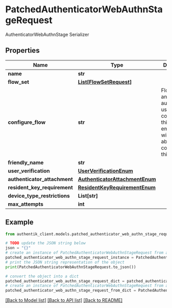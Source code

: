 # PatchedAuthenticatorWebAuthnStageRequest

AuthenticatorWebAuthnStage Serializer

## Properties

Name | Type | Description | Notes
------------ | ------------- | ------------- | -------------
**name** | **str** |  | [optional] 
**flow_set** | [**List[FlowSetRequest]**](FlowSetRequest.md) |  | [optional] 
**configure_flow** | **str** | Flow used by an authenticated user to configure this Stage. If empty, user will not be able to configure this stage. | [optional] 
**friendly_name** | **str** |  | [optional] 
**user_verification** | [**UserVerificationEnum**](UserVerificationEnum.md) |  | [optional] 
**authenticator_attachment** | [**AuthenticatorAttachmentEnum**](AuthenticatorAttachmentEnum.md) |  | [optional] 
**resident_key_requirement** | [**ResidentKeyRequirementEnum**](ResidentKeyRequirementEnum.md) |  | [optional] 
**device_type_restrictions** | **List[str]** |  | [optional] 
**max_attempts** | **int** |  | [optional] 

## Example

```python
from authentik_client.models.patched_authenticator_web_authn_stage_request import PatchedAuthenticatorWebAuthnStageRequest

# TODO update the JSON string below
json = "{}"
# create an instance of PatchedAuthenticatorWebAuthnStageRequest from a JSON string
patched_authenticator_web_authn_stage_request_instance = PatchedAuthenticatorWebAuthnStageRequest.from_json(json)
# print the JSON string representation of the object
print(PatchedAuthenticatorWebAuthnStageRequest.to_json())

# convert the object into a dict
patched_authenticator_web_authn_stage_request_dict = patched_authenticator_web_authn_stage_request_instance.to_dict()
# create an instance of PatchedAuthenticatorWebAuthnStageRequest from a dict
patched_authenticator_web_authn_stage_request_from_dict = PatchedAuthenticatorWebAuthnStageRequest.from_dict(patched_authenticator_web_authn_stage_request_dict)
```
[[Back to Model list]](../README.md#documentation-for-models) [[Back to API list]](../README.md#documentation-for-api-endpoints) [[Back to README]](../README.md)


